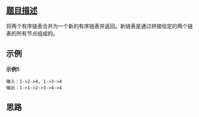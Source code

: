 
## [题目描述](https://leetcode-cn.com/problems/merge-two-sorted-lists/)
将两个有序链表合并为一个新的有序链表并返回。新链表是通过拼接给定的两个链表的所有节点组成的。

## 示例 
**示例1**:
```text
输入：1->2->4, 1->3->4
输出：1->1->2->3->4->4
```

## 思路
